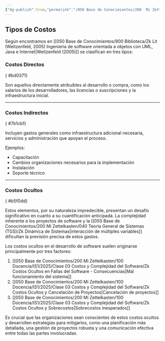 ```yaml
---
{"dg-publish":true,"permalink":"/050 Base de Conocimientos/200  Mi Zettelkasten/100 Docencia/IS1/2025/Clase 03 Costos y Complejidad del Software/Zk Tipos de Costos en la Ingeniería del Software/","tags":["digitalGarden","costos","ingenieríaDelSoftware"]}
---
```


## Tipos de Costos
Según encontramos en [[050 Base de Conocimientos/900 Biblioteca/Zk Lit (Weitzenfeld, 2005) Ingenieria de software orientada a objetos con UML, Java e Internet\|Weitzenfeld (2005)]] se clasifican en tres tipos:

### Costos Directos
{ #bd0371}


Son aquellos directamente atribuibles al desarrollo o compra, como los salarios de los desarrolladores, las licencias o suscripciones y la infraestructura inicial.

----
### Costos Indirectos
{ #7b1cb1}


Incluyen gastos generales como infraestructura adicional necesaria, servicios  y administración que apoyan el proceso.

Ejemplos:
- Capacitación
- Cambios organizaciones necesarios para la implementación
- Instalación
- Soporte técnico
----
### Costos Ocultos
{ #b5f0dd}


Estos elementos, por su naturaleza impredecible, presentan un desafío significativo en cuanto a su cuantificación anticipada. La complejidad inherente a los proyectos de software y la [[050 Base de Conocimientos/200  Mi Zettelkasten/040 Teoría General de Sistemas (TGS)/Zk Dinámica de Sistemas\|interacción de múltiples variables]] dificultan la previsión precisa de estos gastos.

Los costos ocultos en el desarrollo de software suelen originarse principalmente por tres factores:

1. [[050 Base de Conocimientos/200  Mi Zettelkasten/100 Docencia/IS1/2025/Clase 03 Costos y Complejidad del Software/Zk Costos Ocultos en Fallas del Software - Consecuencias\|Mal funcionamiento del sistema]]
2. [[050 Base de Conocimientos/200  Mi Zettelkasten/100 Docencia/IS1/2025/Clase 03 Costos y Complejidad del Software/Zk Costos Ocultos y Cancelación de Proyectos\|Cancelación de proyectos]]
3. [[050 Base de Conocimientos/200  Mi Zettelkasten/100 Docencia/IS1/2025/Clase 03 Costos y Complejidad del Software/Zk Costos Ocultos y Sobrecostos\|Sobrecostos inesperados]]

Es crucial que las organizaciones sean conscientes de estos costos ocultos y desarrollen estrategias para mitigarlos, como una planificación más detallada, una gestión de proyectos robusta y una comunicación efectiva entre todas las partes involucradas.